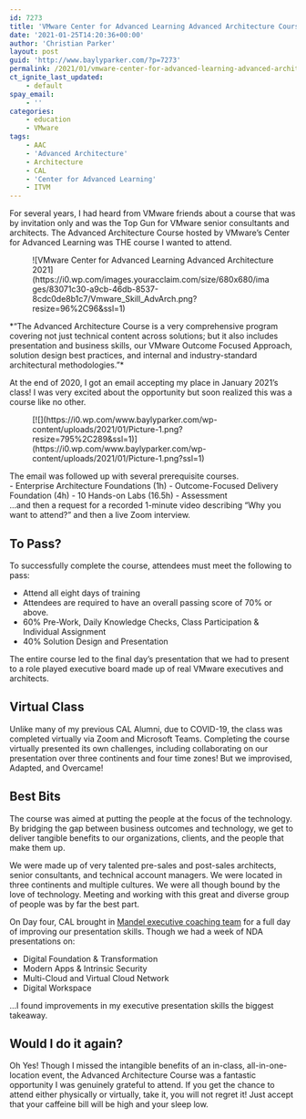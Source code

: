```yaml
---
id: 7273
title: 'VMware Center for Advanced Learning Advanced Architecture Course'
date: '2021-01-25T14:20:36+00:00'
author: 'Christian Parker'
layout: post
guid: 'http://www.baylyparker.com/?p=7273'
permalink: /2021/01/vmware-center-for-advanced-learning-advanced-architecture/
ct_ignite_last_updated:
    - default
spay_email:
    - ''
categories:
    - education
    - VMware
tags:
    - AAC
    - 'Advanced Architecture'
    - Architecture
    - CAL
    - 'Center for Advanced Learning'
    - ITVM
---
```


For several years, I had heard from VMware friends about a course that was by invitation only and was the Top Gun for VMware senior consultants and architects. The Advanced Architecture Course hosted by VMware’s Center for Advanced Learning was THE course I wanted to attend.

<div class="wp-block-image"><figure class="alignright is-resized">![VMware Center for Advanced Learning Advanced Architecture 2021](https://i0.wp.com/images.youracclaim.com/size/680x680/images/83071c30-a9cb-46db-8537-8cdc0de8b1c7/Vmware_Skill_AdvArch.png?resize=96%2C96&ssl=1)</figure></div>*“The Advanced Architecture Course is a very comprehensive program covering not just technical content across solutions; but it also includes presentation and business skills, our VMware Outcome Focused Approach, solution design best practices, and internal and industry-standard architectural methodologies.”*

At the end of 2020, I got an email accepting my place in January 2021’s class! I was very excited about the opportunity but soon realized this was a course like no other.

<figure class="wp-block-image size-large">[![](https://i0.wp.com/www.baylyparker.com/wp-content/uploads/2021/01/Picture-1.png?resize=795%2C289&ssl=1)](https://i0.wp.com/www.baylyparker.com/wp-content/uploads/2021/01/Picture-1.png?ssl=1)</figure>The email was followed up with several prerequisite courses.

<div class="wp-container-1 wp-block-group"><div class="wp-block-group__inner-container">- Enterprise Architecture Foundations (1h)
- Outcome-Focused Delivery Foundation (4h)
- 10 Hands-on Labs (16.5h)
- Assessment

</div></div>…and then a request for a recorded 1-minute video describing “Why you want to attend?” and then a live Zoom interview.

## To Pass?

To successfully complete the course, attendees must meet the following to pass:

- Attend all eight days of training
- Attendees are required to have an overall passing score of 70% or above.
- 60% Pre-Work, Daily Knowledge Checks, Class Participation &amp; Individual Assignment
- 40% Solution Design and Presentation

The entire course led to the final day’s presentation that we had to present to a role played executive board made up of real VMware executives and architects.

## Virtual Class

Unlike many of my previous CAL Alumni, due to COVID-19, the class was completed virtually via Zoom and Microsoft Teams. Completing the course virtually presented its own challenges, including collaborating on our presentation over three continents and four time zones! But we improvised, Adapted, and Overcame!

## Best Bits

The course was aimed at putting the people at the focus of the technology. By bridging the gap between business outcomes and technology, we get to deliver tangible benefits to our organizations, clients, and the people that make them up.

We were made up of very talented pre-sales and post-sales architects, senior consultants, and technical account managers. We were located in three continents and multiple cultures. We were all though bound by the love of technology. Meeting and working with this great and diverse group of people was by far the best part.

On Day four, CAL brought in [Mandel executive coaching team](https://www.mandel.com/) for a full day of improving our presentation skills. Though we had a week of NDA presentations on:

- Digital Foundation &amp; Transformation
- Modern Apps &amp; Intrinsic Security
- Multi-Cloud and Virtual Cloud Network
- Digital Workspace

…I found improvements in my executive presentation skills the biggest takeaway.

## Would I do it again?

Oh Yes! Though I missed the intangible benefits of an in-class, all-in-one-location event, the Advanced Architecture Course was a fantastic opportunity I was genuinely grateful to attend. If you get the chance to attend either physically or virtually, take it, you will not regret it! Just accept that your caffeine bill will be high and your sleep low.